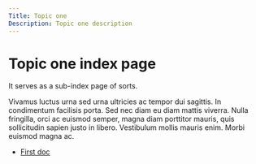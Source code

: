 ```yaml
---
Title: Topic one
Description: Topic one description
---
```


# Topic one index page

It serves as a sub-index page of sorts.

Vivamus luctus urna sed urna ultricies ac tempor dui sagittis. In condimentum
facilisis porta. Sed nec diam eu diam mattis viverra. Nulla fringilla, orci ac
euismod semper, magna diam porttitor mauris, quis sollicitudin sapien justo in
libero. Vestibulum mollis mauris enim. Morbi euismod magna ac.

- [First doc](first-doc.md)
